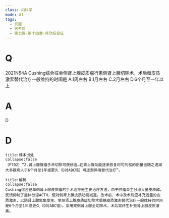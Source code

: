 ```yaml
---
class: 内科学
mode: A1
tags:
  - 真题
  - 医考帮
  - 第七篇-第十四章-库欣综合征
---
```


# Q
2021N54A Cushing综合征单侧肾上腺皮质瘤行患侧肾上腺切除术，术后糖皮质激素替代治疗一般维持的时间是
A.1周左右
B.1月左右
C.2月左右
D.6个月至一年以上

# A
D
# D
```ad-note
title:课本出处
collapse:false
（P702）“2.肾上腺腺瘤手术切除可获根治…在肾上腺功能逐渐恢复时可的松的剂量也随之递减大多数病人于6个月至1年或更久（D对ABC错）可逐渐停用替代治疗”。
```

```ad-summary
title:解析
collapse:false
Cushing综合征单侧肾上腺皮质瘤的手术治疗是主要治疗方法，由于肿瘤自主分泌大量皮质醇，反馈抑制了垂体分泌ACTH，使对侧肾上腺皮质功能减退，故术前、术中及术后应补充适量的皮质激素，以防肾上腺危象发生。单侧肾上腺皮质瘤切除术后糖皮质激素替代治疗一般维持的时间是6个月至1年或更久（D对ABC错）。采用双侧肾上腺全切除术，术后需终生补充肾上腺皮质激素。
```


